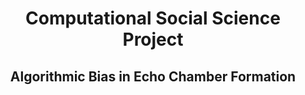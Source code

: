 </p>
<!-- Title -->
<h1 align="center">
  Computational Social Science Project
</h1>

<h2 align="center">
  Algorithmic Bias in Echo Chamber Formation
</h2>
<!-- Badges -->
</p>

